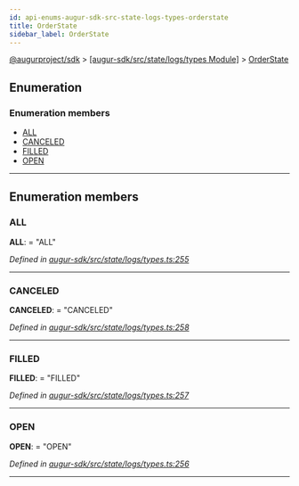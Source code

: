 ```yaml
---
id: api-enums-augur-sdk-src-state-logs-types-orderstate
title: OrderState
sidebar_label: OrderState
---
```


[@augurproject/sdk](api-readme.md) > [[augur-sdk/src/state/logs/types Module]](api-modules-augur-sdk-src-state-logs-types-module.md) > [OrderState](api-enums-augur-sdk-src-state-logs-types-orderstate.md)

## Enumeration

### Enumeration members

* [ALL](api-enums-augur-sdk-src-state-logs-types-orderstate.md#all)
* [CANCELED](api-enums-augur-sdk-src-state-logs-types-orderstate.md#canceled)
* [FILLED](api-enums-augur-sdk-src-state-logs-types-orderstate.md#filled)
* [OPEN](api-enums-augur-sdk-src-state-logs-types-orderstate.md#open)

---

## Enumeration members

<a id="all"></a>

###  ALL

**ALL**:  = "ALL"

*Defined in [augur-sdk/src/state/logs/types.ts:255](https://github.com/AugurProject/augur/blob/1e1466f1d3/packages/augur-sdk/src/state/logs/types.ts#L255)*

___
<a id="canceled"></a>

###  CANCELED

**CANCELED**:  = "CANCELED"

*Defined in [augur-sdk/src/state/logs/types.ts:258](https://github.com/AugurProject/augur/blob/1e1466f1d3/packages/augur-sdk/src/state/logs/types.ts#L258)*

___
<a id="filled"></a>

###  FILLED

**FILLED**:  = "FILLED"

*Defined in [augur-sdk/src/state/logs/types.ts:257](https://github.com/AugurProject/augur/blob/1e1466f1d3/packages/augur-sdk/src/state/logs/types.ts#L257)*

___
<a id="open"></a>

###  OPEN

**OPEN**:  = "OPEN"

*Defined in [augur-sdk/src/state/logs/types.ts:256](https://github.com/AugurProject/augur/blob/1e1466f1d3/packages/augur-sdk/src/state/logs/types.ts#L256)*

___

